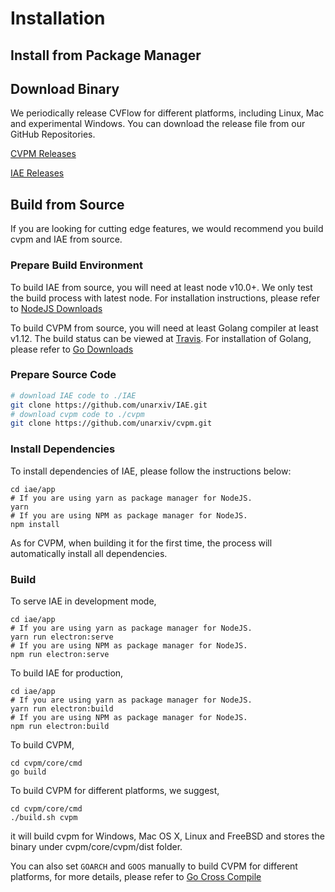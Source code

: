 # Installation

## Install from Package Manager

## Download Binary

We periodically release CVFlow for different platforms, including Linux, Mac and experimental Windows. You can download the release file from our GitHub Repositories.

[CVPM Releases](https://github.com/unarxiv/cvpm/releases)

[IAE Releases](https://github.com/unarxiv/iae/releases)

## Build from Source

If you are looking for cutting edge features, we would recommend you build cvpm and IAE from source.

### Prepare Build Environment

To build IAE from source, you will need at least node v10.0+. We only test the build process with latest node. For installation instructions, please refer to [NodeJS Downloads](https://nodejs.org/en/download/)

To build CVPM from source, you will need at least Golang compiler at least v1.12. The build status can be viewed at [Travis](https://travis-ci.org/unarxiv/CVPM). For installation of Golang, please refer to [Go Downloads](https://golang.org/dl/)

### Prepare Source Code

```bash
# download IAE code to ./IAE
git clone https://github.com/unarxiv/IAE.git  
# download cvpm code to ./cvpm
git clone https://github.com/unarxiv/cvpm.git 
```

### Install Dependencies

To install dependencies of IAE, please follow the instructions below:

```shell
cd iae/app
# If you are using yarn as package manager for NodeJS.
yarn
# If you are using NPM as package manager for NodeJS.
npm install
```

As for CVPM, when building it for the first time, the process will automatically install all dependencies.

### Build

To serve IAE in development mode,

```shell
cd iae/app
# If you are using yarn as package manager for NodeJS.
yarn run electron:serve
# If you are using NPM as package manager for NodeJS.
npm run electron:serve
```

To build IAE for production,

```shell
cd iae/app
# If you are using yarn as package manager for NodeJS.
yarn run electron:build
# If you are using NPM as package manager for NodeJS.
npm run electron:build
```

To build CVPM,

```shell
cd cvpm/core/cmd
go build
```

To build CVPM for different platforms, we suggest,

```shell
cd cvpm/core/cmd
./build.sh cvpm
```

it will build cvpm for Windows, Mac OS X, Linux and FreeBSD and stores the binary under cvpm/core/cvpm/dist folder.

You can also set ```GOARCH``` and ```GOOS``` manually to build CVPM for different platforms, for more details, please refer to [Go Cross Compile](https://golangcookbook.com/chapters/running/cross-compiling/)
